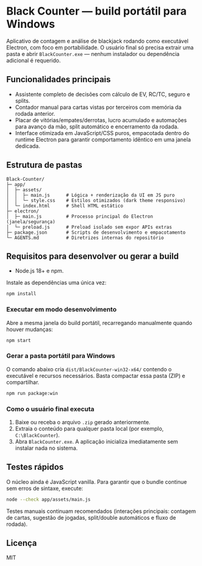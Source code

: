 # Black Counter — build portátil para Windows

Aplicativo de contagem e análise de blackjack rodando como executável Electron,
com foco em portabilidade. O usuário final só precisa extrair uma pasta e abrir
`BlackCounter.exe` — nenhum instalador ou dependência adicional é requerido.

## Funcionalidades principais
- Assistente completo de decisões com cálculo de EV, RC/TC, seguro e splits.
- Contador manual para cartas vistas por terceiros com memória da rodada
  anterior.
- Placar de vitórias/empates/derrotas, lucro acumulado e automações para avanço
  da mão, split automático e encerramento da rodada.
- Interface otimizada em JavaScript/CSS puros, empacotada dentro do runtime
  Electron para garantir comportamento idêntico em uma janela dedicada.

## Estrutura de pastas
```
Black-Counter/
├─ app/
│  ├─ assets/
│  │  ├─ main.js      # Lógica + renderização da UI em JS puro
│  │  └─ style.css    # Estilos otimizados (dark theme responsivo)
│  └─ index.html      # Shell HTML estático
├─ electron/
│  ├─ main.js         # Processo principal do Electron (janela/segurança)
│  └─ preload.js      # Preload isolado sem expor APIs extras
├─ package.json       # Scripts de desenvolvimento e empacotamento
└─ AGENTS.md          # Diretrizes internas do repositório
```

## Requisitos para desenvolver ou gerar a build
- Node.js 18+ e npm.

Instale as dependências uma única vez:

```bash
npm install
```

### Executar em modo desenvolvimento
Abre a mesma janela do build portátil, recarregando manualmente quando houver
mudanças:

```bash
npm start
```

### Gerar a pasta portátil para Windows
O comando abaixo cria `dist/BlackCounter-win32-x64/` contendo o executável e
recursos necessários. Basta compactar essa pasta (ZIP) e compartilhar.

```bash
npm run package:win
```

### Como o usuário final executa
1. Baixe ou receba o arquivo `.zip` gerado anteriormente.
2. Extraia o conteúdo para qualquer pasta local (por exemplo, `C:\BlackCounter`).
3. Abra `BlackCounter.exe`. A aplicação inicializa imediatamente sem instalar
   nada no sistema.

## Testes rápidos
O núcleo ainda é JavaScript vanilla. Para garantir que o bundle continue sem
erros de sintaxe, execute:

```bash
node --check app/assets/main.js
```

Testes manuais continuam recomendados (interações principais: contagem de
cartas, sugestão de jogadas, split/double automáticos e fluxo de rodada).

## Licença
MIT
